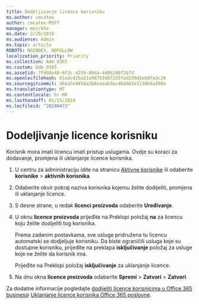 ```yaml
---
title: Dodeljivanje licence korisniku
ms.author: cmcatee
author: cmcatee-MSFT
manager: mnirkhe
ms.date: 2/20/2018
ms.audience: Admin
ms.topic: article
ROBOTS: NOINDEX, NOFOLLOW
localization_priority: Priority
ms.collection: Adm_O365
ms.custom: Adm_O365
ms.assetid: 7fd08e48-6f3c-4259-88da-4d06288f2b7d
ms.openlocfilehash: 61adcd2ba21a98793d072d3fad2d9d2e68fa3c20
ms.sourcegitcommit: d6ea5e9458a2b8ceaab3ac4bd483e1130b9a398a
ms.translationtype: MT
ms.contentlocale: hr-HR
ms.lasthandoff: 01/15/2019
ms.locfileid: "28280473"
---
```

# <a name="how-to-assign-a-license-to-a-user"></a>Dodeljivanje licence korisniku

Korisnik mora imati licencu imati pristup uslugama. Ovdje su koraci za dodavanje, promjena ili uklanjanje licence korisnika.
  
1. U centru za administraciju idite na stranicu [Aktivne korisnike](https://go.microsoft.com/fwlink/p/?linkid=834822) ili odaberite **korisnike** \> **aktivnih korisnika**.
    
2. Odaberite okvir pokraj naziva korisnika kojemu želite dodijeliti, promjena ili uklanjanje licence.
    
3. S desne strane, u redak **licenci proizvoda** odaberite **Uređivanje**.
    
4. U oknu **licence proizvoda** prijeđite na Preklopi položaj **na** za licencu koju želite dodijeliti tog korisnika. 
    
    Prema zadanim postavkama, sve usluge pridružena tu licencu automatski se dodjeljuje korisniku. Da biste ograničili usluga koje su dostupne korisniku, prijeđite na preklapa **isključivanje** položaj za usluge koje ne želite da korisnik ima. 
    
    Prijeđite na Preklopi položaj **isključivanje** za uklanjanje licence. 
    
5. Na dnu okna **licence proizvoda** odaberite **Spremi** \> **Zatvori** \> **Zatvori**.
    
Za dodatne informacije pogledajte [dodijeliti licence korisnicima u Office 365 business](https://support.office.com/article/997596b5-4173-4627-b915-36abac6786dc)i [Uklanjanje licence korisnika Office 365 poslovne](https://support.office.com/article/9b497c85-d0a4-4735-80fa-d3565bc05bd1).
  

